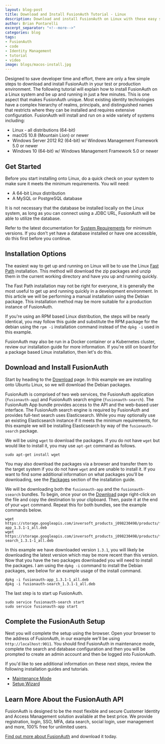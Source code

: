 ```yaml
---
layout: blog-post
title: Download and Install FusionAuth Tutorial - Linux
description: Download and install FusionAuth on Linux with these easy steps.
author: Brian Pontarelli
excerpt_separator: "<!--more-->"
categories: blog
tags:
- FusionAuth
- code
- Identity Management
- tutorial
- video
image: blogs/macos-install.jpg
---
```

Designed to save developer time and effort, there are only a few simple steps to download and install FusionAuth in your test or production environment. The following tutorial will explain how to install FusionAuth on a Linux system and be up and running in just a few minutes. This is one aspect that makes FusionAuth unique. Most existing identity technologies have a complex hierarchy of realms, principals, and distinguished names that restricts where they can be installed and requires extensive configuration. FusionAuth will install and run on a wide variety of systems including:
<!--more-->
- Linux - all distributions (64-bit)
- macOS 10.8 (Mountain Lion) or newer
- Windows Server 2012 R2 (64-bit) w/ Windows Management Framework 5.0 or newer
- Windows 10 (64-bit) w/ Windows Management Framework 5.0 or newer

## Get Started

Before you start installing onto Linux, do a quick check on your system to make sure it meets the minimum requirements. You will need:

- A 64-bit Linux distribution
- A MySQL or PostgreSQL database

It is not necessary that the database be installed locally on the Linux system, as long as you can connect using a JDBC URL, FusionAuth will be able to utilize the database.

Refer to the latest documentation for [System Requirements](/docs/v1/tech/installation-guide/system-requirements "Visit FusionAuth System Requirements") for minimum versions. If you don't yet have a database installed or have one accessible, do this first before you continue.

## Installation Options

The easiest way to get up and running on Linux will be to use the Linux [Fast Path](/docs/v1/tech/installation-guide/fast-path "Fast Path") installation. This method will download the zip packages and unzip them in the current working directory and have you up and running quickly.

The Fast Path installation may not be right for everyone, it is generally the most useful to get up and running quickly in a development environment. In this article we will be performing a manual installation using the Debian package. This installation method may be more suitable for a production instance of FusionAuth.

If you're using an RPM based Linux distribution, the steps will be nearly identical, you may follow this guide and substitute the RPM package for the debian using the `rpm -i` installation command instead of the `dpkg -i` used in this example.

FusionAuth may also be run in a Docker container or a Kubernetes cluster, review our installation guide for more information. If you're still on board for a package based Linux installation, then let's do this.

## Download and Install FusionAuth

Start by heading to the [Download](/downloads) page. In this example we are installing onto Ubuntu Linux, so we will download the Debian packages.

FusionAuth is comprised of two web services, the FusionAuth application (`fusionauth-app`) and FusionAuth search engine (`fusionauth-search`). The FusionAuth App bundle provides access to the API and the web-based user interface. The FusionAuth search engine is required by FusionAuth and provides full-text search uses Elasticsearch. While you may optionally use an existing Elasticsearch instance if it meets the minimum requirements, for this example  we will be installing Elasticsearch by way of the `fusionauth-search` package.

We will be using `wget` to download the packages. If you do not have `wget` but would like to install it, you may use `apt-get` command as follows.

```
sudo apt-get install wget
```

You may also download the packages via a browser and transfer them to the target system if you do not have `wget` and are unable to install it. If you want to find some additional information on what packages you'll be downloading, see the [Packages](/docs/v1/tech/installation-guide/packages) section of the installation guide.

We will be downloading both the `fusionauth-app` and the `fusionauth-ssearch` bundles. To begin, once your on the  [Download](/downloads) page right-click on the file and copy the destination to your clipboard. Then, paste it at the end of your `wget` command. Repeat this for both bundles, see the example commands below.

```
wget https://storage.googleapis.com/inversoft_products_j098230498/products/fusionauth/1.3.1/fusionauth-app_1.3.1-1_all.deb
wget https://storage.googleapis.com/inversoft_products_j098230498/products/fusionauth/1.3.1/fusionauth-search_1.3.1-1_all.deb
```

In this example we have downloaded version `1.3.1`, you will likely be downloading the latest version which may be more recent than this version. Now that you have the two packages downloaded you will need to install the packages. I am using the `dpkg -i` command to install the Debian packages, see below for an example usage of the install command.

```
dpkg -i fusionauth-app_1.3.1-1_all.deb
dpkg -i fusionauth-search_1.3.1-1_all.deb
```

The last step is to start up FusionAuth.

```
sudo service fusionauth-search start
sudo service fusionauth-app start
```

## Complete the FusionAuth Setup

Next you will complete the setup using the browser. Open your browser to the address of FusionAuth, in our example we'll be using `http://localhost:9011`. You should find FusionAuth in maintenance mode, complete the search and database configuration and then you will be prompted to create an admin account and then be logged into FusionAuth.

If you'd like to see additional information on these next steps, review the following installation guides and tutorials.

- [Maintenance Mode](/docs/v1/tech/installation-guide/fusionauth-app#maintenance-mode)
- [Setup Wizard](/docs/v1/tech/tutorials/setup-wizard)

## Learn More About the FusionAuth API

FusionAuth is designed to be the most flexible and secure Customer Identity and Access Management solution available at the best price. We provide registration, login, SSO, MFA, data search, social login, user management and more, 100% free for unlimited users.

[Find out more about FusionAuth](https://fusionauth.io/ "FusionAuth Home") and download it today.
